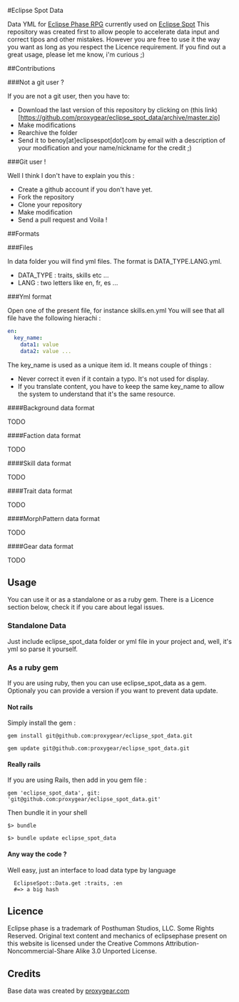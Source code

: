 #Eclipse Spot Data

Data YML for [Eclipse Phase RPG](http://eclipsephase.com) currently used on [Eclipse Spot](http://eclipsespot.com)
This repository was created first to allow people to accelerate data input and correct tipos and other mistakes.
However you are free to use it the way you want as long as you respect the Licence requirement.
If you find out a great usage, please let me know, i'm curious ;)

##Contributions

###Not a git user ?

If you are not a git user, then you have to:

* Download the last version of this repository by clicking on (this link)[https://github.com/proxygear/eclipse_spot_data/archive/master.zip]
* Make modifications
* Rearchive the folder
* Send it to benoy[at]eclipsespot[dot]com by email with a description of your modification and your name/nickname for the credit ;)

###Git user !

Well I think I don't have to explain you this :

* Create a github account if you don't have yet.
* Fork the repository
* Clone your repository
* Make modification
* Send a pull request and Voila !

##Formats

###Files

In data folder you will find yml files. The format is DATA_TYPE.LANG.yml.

* DATA_TYPE : traits, skills etc ...
* LANG : two letters like en, fr, es ...

###Yml format

Open one of the present file, for instance skills.en.yml
You will see that all file have the following hierachi :

````.yml
en:
  key_name:
    data1: value
    data2: value ...
````

The key_name is used as a unique item id.
It means couple of things :
* Never correct it even if it contain a typo. It's not used for display.
* If you translate content, you have to keep the same key_name to allow the system to understand that it's the same resource.

####Background data format

TODO

####Faction data format

TODO

####Skill data format

TODO

####Trait data format

TODO

####MorphPattern data format

TODO

####Gear data format

TODO

## Usage

You can use it or as a standalone or as a ruby gem.
There is a Licence section below, check it if you care about legal issues.

### Standalone Data

Just include eclipse_spot_data folder or yml file in your project and, well, it's yml so parse it yourself.

### As a ruby gem

If you are using ruby, then you can use eclipse_spot_data as a gem.
Optionaly you can provide a version if you want to prevent data update.

#### Not rails

Simply install the gem :

````.ruby
gem install git@github.com:proxygear/eclipse_spot_data.git

gem update git@github.com:proxygear/eclipse_spot_data.git
````

#### Really rails

If you are using Rails, then add in you gem file :

````.ruby
gem 'eclipse_spot_data', git: 'git@github.com:proxygear/eclipse_spot_data.git'
````

Then bundle it in your shell

````
$> bundle

$> bundle update eclipse_spot_data
````

#### Any way the code ?

Well easy, just an interface to load data type by language

````.ruby
  EclipseSpot::Data.get :traits, :en
  #=> a big hash
````

## Licence

Eclipse phase  is a trademark of Posthuman Studios, LLC. Some Rights Reserved. 
Original text content and mechanics of eclipsephase present on this website is licensed under the Creative Commons Attribution-Noncommercial-Share Alike 3.0 Unported License.

## Credits

Base data was created by [proxygear.com](http://proxygear.com)